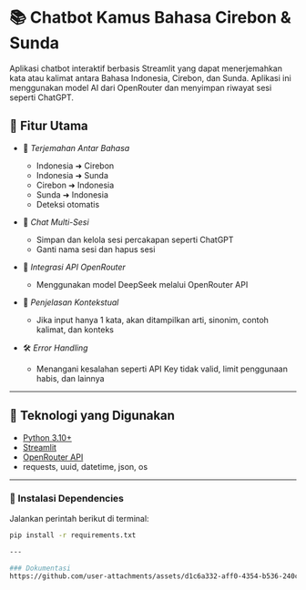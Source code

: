 # 📚 Chatbot Kamus Bahasa Cirebon & Sunda

Aplikasi chatbot interaktif berbasis Streamlit yang dapat menerjemahkan kata atau kalimat antara Bahasa Indonesia, Cirebon, dan Sunda. Aplikasi ini menggunakan model AI dari OpenRouter dan menyimpan riwayat sesi seperti ChatGPT.

## 🚀 Fitur Utama

- 🔄 *Terjemahan Antar Bahasa*
  - Indonesia ➜ Cirebon
  - Indonesia ➜ Sunda
  - Cirebon ➜ Indonesia
  - Sunda ➜ Indonesia
  - Deteksi otomatis

- 💬 *Chat Multi-Sesi*
  - Simpan dan kelola sesi percakapan seperti ChatGPT
  - Ganti nama sesi dan hapus sesi

- 🔐 *Integrasi API OpenRouter*
  - Menggunakan model DeepSeek melalui OpenRouter API

- 📖 *Penjelasan Kontekstual*
  - Jika input hanya 1 kata, akan ditampilkan arti, sinonim, contoh kalimat, dan konteks

- 🛠 *Error Handling*
  - Menangani kesalahan seperti API Key tidak valid, limit penggunaan habis, dan lainnya

---

## 🧩 Teknologi yang Digunakan

- [Python 3.10+](https://www.python.org/)
- [Streamlit](https://streamlit.io/)
- [OpenRouter API](https://openrouter.ai/)
- requests, uuid, datetime, json, os

---

### 🔧 Instalasi Dependencies

Jalankan perintah berikut di terminal:

```bash
pip install -r requirements.txt 

---

### Dokumentasi
https://github.com/user-attachments/assets/d1c6a332-aff0-4354-b536-240c161d327c
